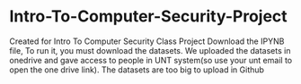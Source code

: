 # Intro-To-Computer-Security-Project
Created for Intro To Computer Security Class Project
Download the IPYNB file, To run it, you must download the datasets. We uploaded the datasets in onedrive and gave access to people in UNT system(so use your unt email to open the one drive link). The datasets are too big to upload in Github
